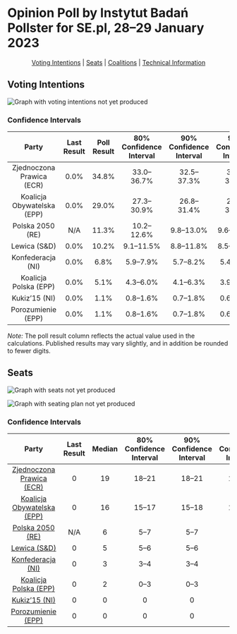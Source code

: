 # Opinion Poll by Instytut Badań Pollster for SE.pl, 28–29 January 2023

<p align="center"><a href="#voting-intentions">Voting Intentions</a> | <a href="#seats">Seats</a> | <a href="#coalitions">Coalitions</a> | <a href="#technical-information">Technical Information</a></p>

## Voting Intentions

![Graph with voting intentions not yet produced](2023-01-29-InstytutBadańPollster.png "Voting Intentions")

### Confidence Intervals

| Party | Last Result | Poll Result | 80% Confidence Interval | 90% Confidence Interval | 95% Confidence Interval | 99% Confidence Interval |
|:-----:|:-----------:|:-----------:|:-----------------------:|:-----------------------:|:-----------------------:|:-----------------------:|
| Zjednoczona Prawica (ECR) | 0.0% | 34.8% | 33.0–36.7% |32.5–37.3% |32.1–37.7% |31.2–38.6% |
| Koalicja Obywatelska (EPP) | 0.0% | 29.0% | 27.3–30.9% |26.8–31.4% |26.4–31.8% |25.6–32.7% |
| Polska 2050 (RE) | N/A | 11.3% | 10.2–12.6% |9.8–13.0% |9.6–13.3% |9.0–14.0% |
| Lewica (S&D) | 0.0% | 10.2% | 9.1–11.5% |8.8–11.8% |8.5–12.1% |8.0–12.8% |
| Konfederacja (NI) | 0.0% | 6.8% | 5.9–7.9% |5.7–8.2% |5.4–8.5% |5.0–9.0% |
| Koalicja Polska (EPP) | 0.0% | 5.1% | 4.3–6.0% |4.1–6.3% |3.9–6.5% |3.6–7.0% |
| Kukiz’15 (NI) | 0.0% | 1.1% | 0.8–1.6% |0.7–1.8% |0.6–1.9% |0.5–2.2% |
| Porozumienie (EPP) | 0.0% | 1.1% | 0.8–1.6% |0.7–1.8% |0.6–1.9% |0.5–2.2% |

*Note:* The poll result column reflects the actual value used in the calculations. Published results may vary slightly, and in addition be rounded to fewer digits.

## Seats

![Graph with seats not yet produced](2023-01-29-InstytutBadańPollster-seats.png "Seats")

![Graph with seating plan not yet produced](2023-01-29-InstytutBadańPollster-seating-plan.png "Seating Plan")

### Confidence Intervals

| Party | Last Result | Median | 80% Confidence Interval | 90% Confidence Interval | 95% Confidence Interval | 99% Confidence Interval |
|:-----:|:-----------:|:------:|:-----------------------:|:-----------------------:|:-----------------------:|:-----------------------:|
| <a href="#zjednoczona-prawica-(ecr)">Zjednoczona Prawica (ECR)</a> | 0 | 19 | 18–21 |18–21 |18–22 |17–22 |
| <a href="#koalicja-obywatelska-(epp)">Koalicja Obywatelska (EPP)</a> | 0 | 16 | 15–17 |15–18 |15–18 |14–19 |
| <a href="#polska-2050-(re)">Polska 2050 (RE)</a> | N/A | 6 | 5–7 |5–7 |5–7 |5–8 |
| <a href="#lewica-(s&d)">Lewica (S&D)</a> | 0 | 5 | 5–6 |5–6 |4–7 |4–7 |
| <a href="#konfederacja-(ni)">Konfederacja (NI)</a> | 0 | 3 | 3–4 |3–4 |3–4 |0–5 |
| <a href="#koalicja-polska-(epp)">Koalicja Polska (EPP)</a> | 0 | 2 | 0–3 |0–3 |0–3 |0–3 |
| <a href="#kukiz’15-(ni)">Kukiz’15 (NI)</a> | 0 | 0 | 0 |0 |0 |0 |
| <a href="#porozumienie-(epp)">Porozumienie (EPP)</a> | 0 | 0 | 0 |0 |0 |0 |

